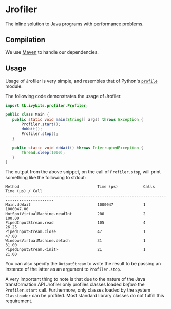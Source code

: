 Jrofiler
========

The inline solution to Java programs with performance problems.

Compilation
-----------

We use [Maven](http://maven.apache.org/download.html) to handle our dependencies.

Usage
-----

Usage of Jrofiler is very simple, and resembles that of Python's  [`profile`](http://docs.python.org/2/library/profile.html) module.

The following code demonstrates the usage of Jrofiler.

```java
import tk.ivybits.profiler.Profiler;

public class Main {
   public static void main(String[] args) throws Exception {
       Profiler.start();
       doWait();
       Profiler.stop();
   }

   public static void doWait() throws InterruptedException {
       Thread.sleep(1000);
   }
}
```

The output from the above snippet, on the call of `Profiler.stop`, will print something like the following to stdout:

```
Method                                  Time (μs)           Calls          Time (μs) / Call
-------------------------------------------------------------------------------------------
Main.doWait                             1000047             1              1000047.00
HotSpotVirtualMachine.readInt           200                 2              100.00
PipedInputStream.read                   105                 4              26.25
PipedInputStream.close                  47                  1              47.00
WindowsVirtualMachine.detach            31                  1              31.00
PipedInputStream.<init>                 21                  1              21.00
```

You can also specify the `OutputStream` to write the result to be passing an instance of the latter as an argument to `Profiler.stop`.

A very important thing to note is that due to the nature of the Java transformation API Jrofiler only profiles
classes loaded *before* the `Profiler.start` call. Furthermore, only classes loaded by the system `ClassLoader` can be profiled.
Most standard library classes do not fulfill this requirement.
